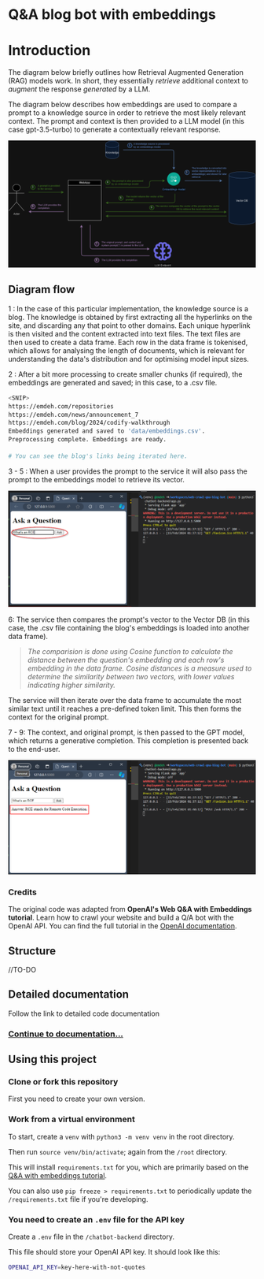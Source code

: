 # Q&A blog bot with embeddings

# Introduction

The diagram below briefly outlines how Retrieval Augmented Generation (RAG) models work. In short, they essentially *retrieve* additional context to *augment* the response *generated* by a LLM. 

The diagram below describes how embeddings are used to compare a prompt to a knowledge source in order to retrieve the most likely relevant context. The prompt and context is then provided to a LLM model (in this case gpt-3.5-turbo) to generate a contextually relevant response. 

![diagram](/screenshots/diagram.png)

## Diagram flow

1 : In the case of this particular implementation, the knowledge source is a blog. The knowledge is obtained by first extracting all the hyperlinks on the site, and discarding any that point to other domains. Each unique hyperlink is then visited and the content extracted into text files. The text files are then used to create a data frame. Each row in the data frame is tokenised, which  allows for analysing the length of documents, which is relevant for understanding the data's distribution and for optimising model input sizes. 

2 : After a bit more processing to create smaller chunks (if required), the embeddings are generated and saved; in this case, to a .csv file.

```bash
<SNIP>
https://emdeh.com/repositories
https://emdeh.com/news/announcement_7
https://emdeh.com/blog/2024/codify-walkthrough
Embeddings generated and saved to 'data/embeddings.csv'.
Preprocessing complete. Embeddings are ready.

# You can see the blog's links being iterated here.
```

3 - 5 :  When a user provides the prompt to the service it will also pass the prompt to the embeddings model to retrieve its vector.

![image of prompt](/screenshots/Pasted%20image%2020240215124006.png)

6: The service then compares the prompt's vector to the Vector DB (in this case, the .csv  file containing the blog's embeddings is loaded into another data frame). 

> *The comparision is done using Cosine function to calculate the distance between the question's embedding and each row's embedding in the data frame. Cosine distances is a measure used to determine the similarity between two vectors, with lower values indicating higher similarity.*

The service will then iterate over the data frame to accumulate the most similar text until it reaches a pre-defined token limit. This then forms the context for the original prompt.

7 - 9: The context, and original prompt, is then passed to the GPT model, which returns a generative completion. This completion is presented back to the end-user.

![image of completion](/screenshots/Pasted%20image%2020240215124051.png)

### Credits

The original code was adapted from **OpenAI's Web  Q&A with Embeddings tutorial**. Learn how to crawl your website and build a Q/A bot with the OpenAI API. You can find the full tutorial in the [OpenAI documentation](https://platform.openai.com/docs/tutorials/web-qa-embeddings).

## Structure
//TO-DO

## Detailed documentation
Follow the link to detailed code documentation

### [Continue to documentation...](/detailed-overview/1.%20Introduction.md)

## Using this project

### Clone or fork this repository

First you need to create your own version.

### Work from a virtual environment

To start, create a `venv` with `python3 -m venv venv` in the root directory.

Then run `source venv/bin/activate`; again from the `/root` directory.

This will install `requirements.txt` for you, which are primarily based on the [Q&A with embeddings tutorial](https://platform.openai.com/docs/tutorials/web-qa-embeddings).

You can also use `pip freeze > requirements.txt` to periodically update the `/requirements.txt` file if you're developing.

### You need to create an `.env` file for the API key

Create a `.env` file in the `/chatbot-backend` directory.

This file should store your OpenAI API key. It should look like this:

```bash
OPENAI_API_KEY=key-here-with-not-quotes
```